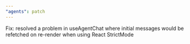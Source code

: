 ```yaml
---
"agents": patch
---
```


Fix: resolved a problem in useAgentChat where initial messages would be refetched on re-render when using React StrictMode
